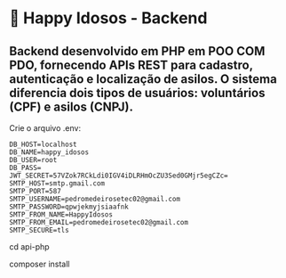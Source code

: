 
# 🧓 Happy Idosos - Backend

## Backend desenvolvido em **PHP em POO COM PDO**, fornecendo APIs REST para cadastro, autenticação e localização de asilos. O sistema diferencia dois tipos de usuários: **voluntários (CPF)** e **asilos (CNPJ)**.

Crie o arquivo .env:

```
DB_HOST=localhost
DB_NAME=happy_idosos
DB_USER=root
DB_PASS=
JWT_SECRET=57VZok7RCkLdi0IGV4iDLRHmOcZU3Sed0GMjr5egCZc=
SMTP_HOST=smtp.gmail.com
SMTP_PORT=587
SMTP_USERNAME=pedromedeirosetec02@gmail.com
SMTP_PASSWORD=qpwjekmyjsiaafnk
SMTP_FROM_NAME=HappyIdosos
SMTP_FROM_EMAIL=pedromedeirosetec02@gmail.com
SMTP_SECURE=tls

```

cd api-php

composer install
